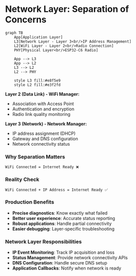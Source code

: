 # Network Layer: Separation of Concerns

<div class="grid grid-cols-2 gap-8">

<div>

```mermaid
graph TB
    App[Application Layer]
    L3[Network Layer - Layer 3<br/>IP Address Management]
    L2[WiFi Layer - Layer 2<br/>Radio Connection]
    PHY[Physical Layer<br/>ESP32-C6 Radio]
    
    App --> L3
    App --> L2
    L3 --> L2
    L2 --> PHY
    
    style L3 fill:#e8f5e9
    style L2 fill:#e3f2fd
```

**Layer 2 (Data Link) - WiFi Manager:**
- Association with Access Point
- Authentication and encryption
- Radio link quality monitoring

**Layer 3 (Network) - Network Manager:**
- IP address assignment (DHCP)
- Gateway and DNS configuration
- Network connectivity status

</div>

<div>

### Why Separation Matters
```
WiFi Connected = Internet Ready ❌
```

### Reality Check
```
WiFi Connected + IP Address = Internet Ready ✅
```

### Production Benefits
- **Precise diagnostics**: Know exactly what failed
- **Better user experience**: Accurate status reporting  
- **Robust applications**: Handle partial connectivity
- **Easier debugging**: Layer-specific troubleshooting

</div>

</div>

### Network Layer Responsibilities

- **IP Event Monitoring**: Track IP acquisition and loss
- **Status Management**: Provide network connectivity APIs
- **DNS Configuration**: Handle secure DNS setup
- **Application Callbacks**: Notify when network is ready
